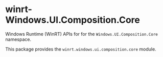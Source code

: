 <!-- warning: Please don't edit this file. It was automatically generated. -->

# winrt-Windows.UI.Composition.Core

Windows Runtime (WinRT) APIs for for the `Windows.UI.Composition.Core` namespace.

This package provides the `winrt.windows.ui.composition.core` module.

